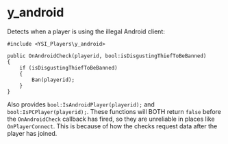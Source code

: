 # y_android

Detects when a player is using the illegal Android client:

```pawn
#include <YSI_Players\y_android>

public OnAndroidCheck(playerid, bool:isDisgustingThiefToBeBanned)
{
	if (isDisgustingThiefToBeBanned)
	{
		Ban(playerid);
	}
}
```

Also provides `bool:IsAndroidPlayer(playerid);` and `bool:IsPCPlayer(playerid);`.  These functions will BOTH return `false` before the `OnAndroidCheck` callback has fired, so they are unreliable in places like `OnPlayerConnect`.  This is because of how the checks request data after the player has joined.
